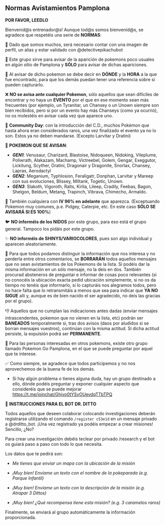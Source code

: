 ## Normas Avistamientos Pamplona

**POR FAVOR, LEEDLO**

Bienvenid@s entrenador@s!
Aunque tod@s somos bienvenid@s, se agradece que respetéis una serie de **NORMAS**:

👤 Dado que somos muchos, será necesario contar con una imagen de perfil, un alias y estar validado con @detectivepikachubot 

📢 Este grupo sirve para avisar de la aparición de pokemons poco usuales en algún sitio de Pamplona y **SÓLO** para avisar de dichas apariciones.

📍 Al avisar de dicho pokemon se debe decir en **DÓNDE** y la **HORA** a la que fue encontrado, para que los demás puedan tener una referencia sobre si pueden capturarlo.

❌ **NO se avisa ante cualquier Pokemon**, sólo aquellos que sean difíciles de encontrar y no haya un **EVENTO** por el que en ese momento sean más frecuentes (por ejemplo, un Tyranitar, un Chansey o un Unown siempre son bien recibidos, pero si por un evento hay más Chanseys (como ya ocurrió), no os molestéis en avisar cada vez que aparece uno.

📆 **Community Day**: con la introducción del C.D., muchos Pokémon que hasta ahora eran considerados raros, una vez finalizado el evento ya no lo son. Estos ya no deben mandarse. (Excepto Larvitar y Dratini) 

🐾 **POKEMON QUE SE AVISAN**:
* ***GEN1***: Venusaur, Charizard, Blastoise, Nidoqueen, Nidoking, Vileplume, Poliwrath, Alakazam, Machamp, Victreebel, Golem, Gengar, Exeggutor, Lickitung, Scyther,  Dratini, Dragonair y Dragonite, Snorlax, Chansey, Lapras, Aerodactyl
* ***GEN2***: Meganium, Typhlosion, Feraligatr, Donphan, Larvitar y Mareep con sus evoluciones, Blissey,  Miltank, Togetic, Unown.
* ***GEN3***: Slakoth, Vigoroth, Ralts, Kirlia, Lileep, Cradily, Feebas, Bagon, Shelgon, Beldum, Metang, Trapinch, Vibrava, Chimecho, Armaldo.

💯 También cualquiera con **IV 96% en adelante** que aparezca. (Exceptuando Pokemon muy comunes, p.e. Pidgey, Caterpie, etc. En este caso **SÓLO SE AVISARÁ SI ES 100%**)

🐦 **NO informéis de los NIDOS** por este grupo, para eso está el grupo general. Tampoco los pidáis por este grupo.

✨ **NO informéis de SHINYS/VARIOCOLORES**, pues son algo individual y aparecen aleatoriamente.

🚷 Para que todos podamos distinguir la información que nos interesa y no perderla entre otros comentarios, se **BORRARÁN** todos aquellos mensajes que no sean avistamientos de los Pokemons de la lista. Si podéis dar la misma información en un sólo mensaje, no la deis en dos. También procurad absteneros de preguntar e informar de cosas poco relevantes (si no conocéis la ubicación exacta pedid ubicación simplemente, si no os da tiempo no tenéis que informarlo, si lo capturáis nos alegramos todos, pero no hace falta que lo retransmitáis a menos que sea para indicar que **YA NO SIGUE** allí y, aunque es de bien nacido el ser agradecido, no deis las gracias por el grupo).

👎 Aquellos que no cumplan las indicaciones antes dadas (enviar mensajes intrascendentes, pokemon que no vienen en la lista, etc) podrán ser **BANEADOS** temporalmente si, tras dos avisos (daos por aludidos si se borran mensajes vuestros), continúan con la misma actitud. Si dicha actitud persiste, la expulsión podrá ser **PERMANENTE**.

👥 Para las personas interesadas en otros pokemons, existe otro grupo llamado Pokemon Go Pamplona, en el que se puede preguntar por aquel que te interese.

✅ Como siempre, se agradece que todos participemos y no nos aprovechemos de la buena fe de los demás.

- Si hay algún problema o tienes alguna duda, hay un grupo destinado a ello, dónde podéis preguntar y exponer cualquier aspecto que consideréis que se puede mejorar https://t.me/joinchat/Ghjvo0tYSvOUevdqTTbTPQ 




👾 **INSTRUCCIONES PARA EL BOT DR. DITTO**

Todos aquellos que deseen colaborar colocando investigaciones deberán registrarse utilizando el comando `/register c53e1d` en un mensaje privado a @drditto_bot. ¡Una vez registrado ya podéis empezar a crear misiones! Sencillo, ¿No?

Para crear una investigación debéis teclear por privado /research y el bot os guiará paso a paso con todo lo que necesita.

Los datos que te pedirá son: 

-  *Me tienes que enviar un mapa con la ubicación de la misión*

-  *¡Muy bien! Envíame un texto con el nombre de la pokeparada (e.g. Parque Infantil)*

-  *¡Muy bien! Envíame un texto con la descripción de la misión (e.g. Atrapar 3 Dittos)*

-  *¡Muy bien! ¿Qué recompensa tiene esta misión? (e.g. 3 caramelos raros)*


Finalmente, se enviará al grupo automáticamente la información proporcionada.
